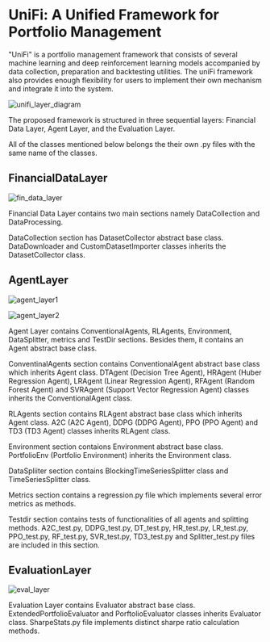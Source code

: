 # UniFi: A Unified Framework for Portfolio Management
"UniFi" is a portfolio management framework that consists of several machine learning and deep reinforcement learning models accompanied by data collection, preparation and backtesting utilities. 
The uniFi framework also provides enough flexibility for users to implement their own mechanism and integrate it into the system.

![unifi_layer_diagram](https://user-images.githubusercontent.com/40358283/178254226-1bb39e2a-7aba-4d69-b431-76eeec23cf4c.png)


The proposed framework is structured in three sequential layers: Financial Data Layer, Agent Layer, and the Evaluation Layer. 

All of the classes mentioned below belongs the their own .py files with the same name of the classes.

## FinancialDataLayer

![fin_data_layer](https://github.com/didemdurukan/uniFi/blob/Agent/FinancialDataLayer/fin_data.png)

Financial Data Layer contains two main sections namely DataCollection and DataProcessing.

DataCollection section has DatasetCollector abstract base class. DataDownloader and CustomDatasetImporter classes inherits the DatasetCollector class.


## AgentLayer

![agent_layer1](https://github.com/didemdurukan/uniFi/blob/bda9c8e85f6e5f99e366b700b32b7a79cbdd8fae/AgentLayer/unifi_layer-agent.drawio.png)

![agent_layer2](https://github.com/didemdurukan/uniFi/blob/bda9c8e85f6e5f99e366b700b32b7a79cbdd8fae/AgentLayer/unifi_layer-agent2.drawio.png)

Agent Layer contains ConventionalAgents, RLAgents, Environment, DataSplitter, metrics and TestDir sections. Besides them, it contains an Agent abstract base class.

ConventinalAgents section contains ConventionalAgent abstract base class which inherits Agent class. DTAgent (Decision Tree Agent), HRAgent (Huber Regression Agent), LRAgent (Linear Regression Agent), RFAgent (Random Forest Agent) and SVRAgent (Support Vector Regression Agent) classes inherits the ConventionalAgent class.

RLAgents section contains RLAgent abstract base class which inherits Agent class. A2C (A2C Agent), DDPG (DDPG Agent), PPO (PPO Agent) and TD3 (TD3 Agent) classes inherits RLAgent class.

Environment section contaions Environment abstract base class. PortfolioEnv (Portfolio Environment) inherits the Environment class.

DataSpliiter section contains BlockingTimeSeriesSplitter class and TimeSeriesSplitter class.

Metrics section contains a regression.py file which implements several error metrics as methods.

Testdir section contains tests of functionalities of all agents and splitting methods. A2C_test.py, DDPG_test.py, DT_test.py, HR_test.py, LR_test.py, PPO_test.py, RF_test.py, SVR_test.py, TD3_test.py and Splitter_test.py files are included in this section. 

## EvaluationLayer

![eval_layer](https://github.com/didemdurukan/uniFi/blob/bda9c8e85f6e5f99e366b700b32b7a79cbdd8fae/EvaluationLayer/eval_layer.png)

Evaluation  Layer contains Evaluator abstract base class. ExtendedPortfolioEvaluator and PorftolioEvaluator classes inherits Evaluator class. SharpeStats.py file implements distinct sharpe ratio calculation methods.


